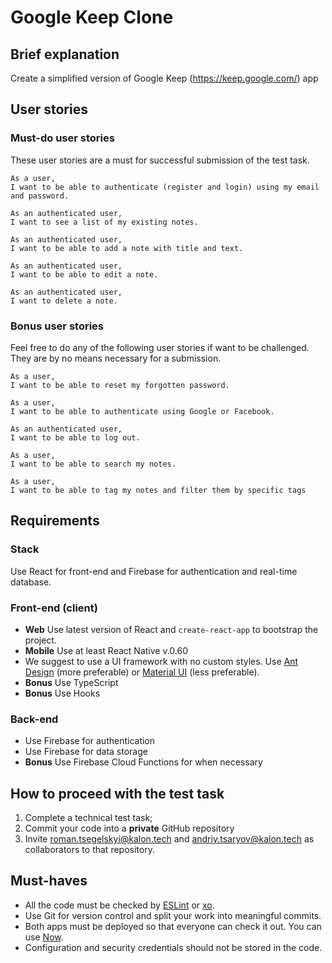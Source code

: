 # Google Keep Clone

## Brief explanation

Create a simplified version of Google Keep (https://keep.google.com/) app

## User stories

### Must-do user stories

These user stories are a must for successful submission of the test task.

```
As a user,
I want to be able to authenticate (register and login) using my email and password.
```

```
As an authenticated user,
I want to see a list of my existing notes.
```

```
As an authenticated user,
I want to be able to add a note with title and text.
```

```
As an authenticated user,
I want to be able to edit a note.
```

```
As an authenticated user,
I want to delete a note.
```

### Bonus user stories

Feel free to do any of the following user stories if want to be challenged. They are by no means necessary for a submission.

```
As a user,
I want to be able to reset my forgotten password.
```

```
As a user,
I want to be able to authenticate using Google or Facebook.
```

```
As an authenticated user,
I want to be able to log out.
```

```
As a user,
I want to be able to search my notes.
```

```
As a user,
I want to be able to tag my notes and filter them by specific tags
```

## Requirements

### Stack

Use React for front-end and Firebase for authentication and real-time database.

### Front-end (client)

- **Web** Use latest version of React and `create-react-app` to bootstrap the project.
- **Mobile** Use at least React Native v.0.60
- We suggest to use a UI framework with no custom styles. Use [Ant Design](https://ant.design/) (more preferable) or [Material UI](https://material-ui.com/) (less preferable).
- **Bonus** Use TypeScript
- **Bonus** Use Hooks


### Back-end

- Use Firebase for authentication
- Use Firebase for data storage
- **Bonus** Use Firebase Cloud Functions for when necessary

## How to proceed with the test task

1. Complete a technical test task;
2. Commit your code into a **private** GitHub repository
3. Invite roman.tsegelskyi@kalon.tech and andriy.tsaryov@kalon.tech as collaborators to that repository.

## Must-haves

- All the code must be checked by [ESLint](https://github.com/eslint/eslint) or [xo](https://github.com/xojs/xo).
- Use Git for version control and split your work into meaningful commits.
- Both apps must be deployed so that everyone can check it out. You can use [Now](https://zeit.co/now).
- Configuration and security credentials should not be stored in the code.
